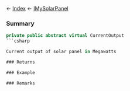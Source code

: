 ← [Index](Api-Index) ← [IMySolarPanel](SpaceEngineers.Game.ModAPI.Ingame.IMySolarPanel)

### Summary

```csharp
private public abstract virtual CurrentOutput
```csharp

Current output of solar panel in Megawatts

### Returns

### Example

### Remarks

